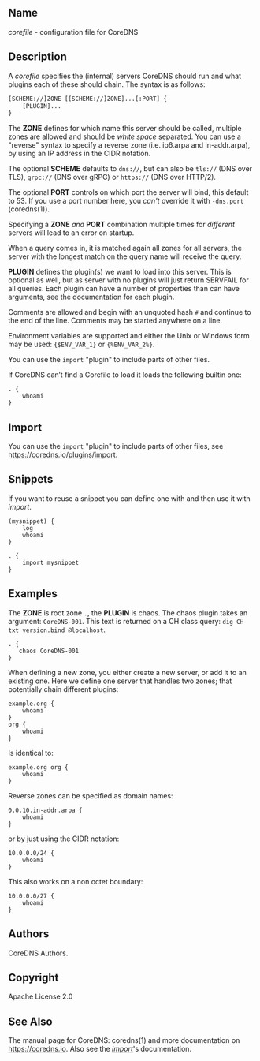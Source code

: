 ## Name

*corefile* - configuration file for CoreDNS

## Description

A *corefile* specifies the (internal) servers CoreDNS should run and what plugins each of these
should chain. The syntax is as follows:

~~~ txt
[SCHEME://]ZONE [[SCHEME://]ZONE]...[:PORT] {
    [PLUGIN]...
}
~~~

The **ZONE** defines for which name this server should be called, multiple zones are allowed and
should be *white space* separated. You can use a "reverse" syntax to specify a reverse zone (i.e.
ip6.arpa and in-addr.arpa), by using an IP address in the CIDR notation.

The optional **SCHEME** defaults to `dns://`, but can also be `tls://` (DNS over TLS), `grpc://`
(DNS over gRPC) or `https://` (DNS over HTTP/2).

The optional **PORT** controls on which port the server will bind, this default to 53. If you use
a port number here, you *can't* override it with `-dns.port` (coredns(1)).

Specifying a **ZONE** *and* **PORT** combination multiple times for *different* servers will lead to
an error on startup.

When a query comes in, it is matched again all zones for all servers, the server with the longest
match on the query name will receive the query.

**PLUGIN** defines the plugin(s) we want to load into this server. This is optional as well, but as
server with no plugins will just return SERVFAIL for all queries. Each plugin can have a number of
properties than can have arguments, see the documentation for each plugin.

Comments are allowed and begin with an unquoted hash `#` and continue to the end of the line.
Comments may be started anywhere on a line.

Environment variables are supported and either the Unix or Windows form may be used: `{$ENV_VAR_1}`
or `{%ENV_VAR_2%}`.

You can use the `import` "plugin" to include parts of other files.

If CoreDNS can’t find a Corefile to load it loads the following builtin one:

~~~ corefile
. {
    whoami
}
~~~

## Import

You can use the `import` "plugin" to include parts of other files, see <https://coredns.io/plugins/import>.

## Snippets

If you want to reuse a snippet you can define one with and then use it with *import*.

~~~ corefile
(mysnippet) {
    log
    whoami
}

. {
    import mysnippet
}
~~~

## Examples

The **ZONE** is root zone `.`, the **PLUGIN** is chaos. The chaos plugin takes an argument:
`CoreDNS-001`. This text is returned on a CH class query: `dig CH txt version.bind @localhost`.

~~~ corefile
. {
   chaos CoreDNS-001
}
~~~

When defining a new zone, you either create a new server, or add it to an existing one. Here we
define one server that handles two zones; that potentially chain different plugins:

~~~ corefile
example.org {
    whoami
}
org {
    whoami
}
~~~

Is identical to:

~~~ corefile
example.org org {
    whoami
}
~~~

Reverse zones can be specified as domain names:

~~~ corefile
0.0.10.in-addr.arpa {
    whoami
}
~~~

or by just using the CIDR notation:

~~~ corefile
10.0.0.0/24 {
    whoami
}
~~~

This also works on a non octet boundary:

~~~ corefile
10.0.0.0/27 {
    whoami
}
~~~

## Authors

CoreDNS Authors.

## Copyright

Apache License 2.0

## See Also

The manual page for CoreDNS: coredns(1) and more documentation on <https://coredns.io>.
Also see the [*import*](https://coredns.io/plugins/import)'s documentation.
